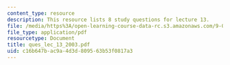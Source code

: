 ```yaml
---
content_type: resource
description: This resource lists 8 study questions for lecture 13.
file: /media/https%3A/open-learning-course-data-rc.s3.amazonaws.com/9-01-neuroscience-and-behavior-fall-2003/c16b647bac9a4d3d809563b53f0817a3_ques_lec_13_2003.pdf
file_type: application/pdf
resourcetype: Document
title: ques_lec_13_2003.pdf
uid: c16b647b-ac9a-4d3d-8095-63b53f0817a3
---
```

